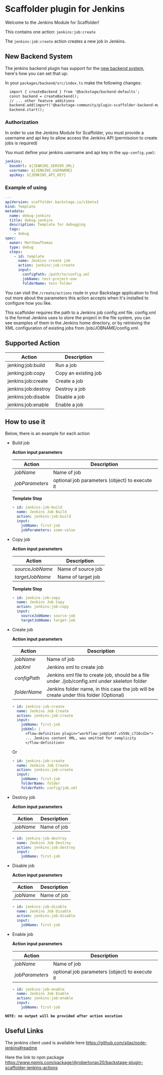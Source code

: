 # Scaffolder plugin for Jenkins

Welcome to the Jenkins Module for Scaffolder!

This contains one action: `jenkins:job:create`

The `jenkins:job:create` action creates a new job in Jenkins.

## New Backend System

The jenkins backend plugin has support for the [new backend system](https://backstage.io/docs/backend-system/), here's how you can set that up:

In your `packages/backend/src/index.ts` make the following changes:

```diff
  import { createBackend } from '@backstage/backend-defaults';
  const backend = createBackend();
  // ... other feature additions
  backend.add(import('@backstage-community/plugin-scaffolder-backend-module-jenkins'));
  backend.start();
```

### Authorization

In order to use the Jenkins Module for Scaffolder, you must provide a username and api key to allow access the Jenkins API (permission to create jobs is required)

You must define your jenkins username and api key in the `app-config.yaml`:

```yaml
jenkins:
  baseUrl: ${JENKINS_SERVER_URL}
  username: ${JENKINS_USERNAME}
  apiKey: ${JENKINS_API_KEY}
```

### Example of using

```yaml
---
apiVersion: scaffolder.backstage.io/v1beta3
kind: Template
metadata:
  name: debug-jenkins
  title: debug-jenkins
  description: Template for debugging
  tags:
    - debug
spec:
  owner: MatthewThomas
  type: debug
  steps:
    - id: template
      name: Jenkins create job
      action: jenkins:job:create
      input:
        configPath: /path/to/config.xml
        jobName: test-project-one
        folderName: test-folder
```

You can visit the `/create/actions` route in your Backstage application to find out more about the parameters this action accepts when it's installed to configure how you like.

This scaffolder requires the path to a Jenkins job config.xml file. config.xml is the format Jenkins uses to store the project in the file system, you can see examples of them in the Jenkins home directory, or by retrieving the XML configuration of existing jobs from /job/JOBNAME/config.xml.

## Supported Action

| Action      | Description                   |
| ----------- | ----------------------------- |
| jenking:job:build   | Run a job            |
| jenking:job:copy    | Copy an existing job |
| jenkins:job:create  | Create a job         |
| jenkins:job:destroy | Destroy a job        |
| jenkins:job:disable | Disable a job        |
| jenkins:job:enable  | Enable a job         |

## How to use it

Below, there is an example for each action

- Build job

  **Action input parameters**

  | Action          | Description                                    |
  | --------------- | ---------------------------------------------- |
  | _jobName_       | Name of job                                    |
  | _jobParameters_ | optional job parameters (object) to execute it |

  **Template Step**

  ```yaml
  - id: jenkins-job-build
    name: Jenkins Job Build
    action: jenkins:job:build
    input:
      jobName: first-job
      jobParameters: some-value
  ```

- Copy job

  **Action input parameters**

  | Action          | Description        |
  | --------------- | ------------------ |
  | _sourceJobName_ | Name of source job |
  | _targetJobName_ | Name of target job |

  **Template Step**

  ```yaml
  - id: jenkins-job-copy
    name: Jenkins Job Copy
    action: jenkins:job:copy
    input:
      sourceJobName: source-job
      targetJobName: target-job
  ```

- Create job

  **Action input parameters**

  | Action       | Description                                                                                   |
  | ------------ | --------------------------------------------------------------------------------------------- |
  | _jobName_    | Name of job                                                                                   |
  | _jobXml_     | Jenkins xml to create job                                                                     |
  | _configPath_ | Jenkins xml file to create job, should be a file under ./job/config.xml under skeleton folder |
  | _folderName_ | Jenkins folder name, in this case the job will be create under this folder (Optional)         |

  ```yaml
  - id: jenkins-job-create
    name: Jenkins Job Create
    action: jenkins:job:create
    input:
      jobName: first-job
      jobXml: |
        <flow-definition plugin="workflow-job@1447.v559b_c710cd2e">
        ... Jenkins content XML, was omitted for semplicity
        </flow-definition>
  ```

  Or

  ```yaml
  - id: jenkins-job-create
    name: Jenkins Job Create
    action: jenkins:job:create
    input:
      jobName: first-job
      folderName: folder
      folderPath: config/job.xml
  ```

- Destroy job

  **Action input parameters**

  | Action    | Description |
  | --------- | ----------- |
  | _jobName_ | Name of job |

  ```yaml
  - id: jenkins-job-destroy
    name: Jenkins Job Destroy
    action: jenkins:job:destroy
    input:
      jobName: first-job
  ```

- Disable job

  **Action input parameters**

  | Action    | Description |
  | --------- | ----------- |
  | _jobName_ | Name of job |

  ```yaml
  - id: jenkins-job-disable
    name: Jenkins Job Disable
    action: jenkins:job:disable
    input:
      jobName: first-job
  ```

- Enable job

  **Action input parameters**

  | Action          | Description                                    |
  | --------------- | ---------------------------------------------- |
  | _jobName_       | Name of job                                    |
  | _jobParameters_ | optional job parameters (object) to execute it |

  ```yaml
  - id: jenkins-job-enable
    name: Jenkins Job Enable
    action: jenkins:job:enable
    input:
      jobName: first-job
  ```

**`NOTE: no output will be provided after action excution`**

## Useful Links

The jenkins client used is available here <https://github.com/silas/node-jenkins#readme>

Here the link to npm package <https://www.npmjs.com/package/@robertonav20/backstage-plugin-scaffolder-jenkins-actions>
